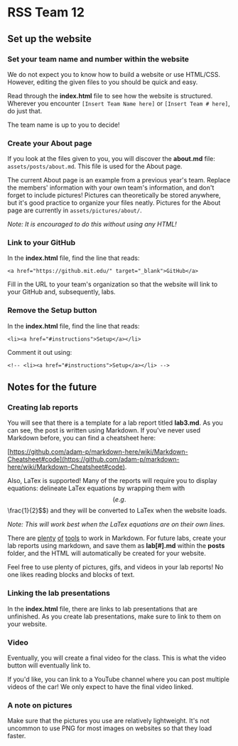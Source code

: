 
# RSS Team 12

## Set up the website

### Set your team name and number within the website

We do not expect you to know how to build a website or use HTML/CSS. However, editing the given files to you should be quick and easy.

Read through the **index.html** file to see how the website is structured. Wherever you encounter `[Insert Team Name here]` or `[Insert Team # here]`, do just that.

The team name is up to you to decide!

### Create your About page

If you look at the files given to you, you will discover the **about.md** file: ```assets/posts/about.md```. This file is used for the About page.

The current About page is an example from a previous year's team. Replace the members' information with your own team's information, and don't forget to include pictures! Pictures can theoretically be stored anywhere, but it's good practice to organize your files neatly. Pictures for the About page are currently in ```assets/pictures/about/```.

*Note: It is encouraged to do this without using any HTML!*

### Link to your GitHub

In the **index.html** file, find the line that reads:

```<a href="https://github.mit.edu/" target="_blank">GitHub</a>```

Fill in the URL to your team's organization so that the website will link to your GitHub and, subsequently, labs.

### Remove the Setup button

In the **index.html** file, find the line that reads:

```<li><a href="#instructions">Setup</a></li>```

Comment it out using:

```<!-- <li><a href="#instructions">Setup</a></li> -->``` 

## Notes for the future

### Creating lab reports

You will see that there is a template for a lab report titled **lab3.md**. As you can see, the post is written using Markdown. If you've never used Markdown before, you can find a cheatsheet here: 

[https://github.com/adam-p/markdown-here/wiki/Markdown-Cheatsheet#code](https://github.com/adam-p/markdown-here/wiki/Markdown-Cheatsheet#code).

Also, LaTex is supported! Many of the reports will require you to display equations: delineate LaTex equations by wrapping them with $$ (e.g. $$\frac{1}{2}$$) and they will be converted to LaTex when the website loads.

*Note: This will work best when the LaTex equations are on their own lines.*

There are [plenty](https://stackedit.io/app) [of](https://dillinger.io/) [tools](http://jbt.github.io/markdown-editor/) to work in Markdown. For future labs, create your lab reports using markdown, and save them as **lab[#].md** within the **posts** folder, and the HTML will automatically be created for your website.

Feel free to use plenty of pictures, gifs, and videos in your lab reports! No one likes reading blocks and blocks of text.

### Linking the lab presentations

In the **index.html** file, there are links to lab presentations that are unfinished. As you create lab presentations, make sure to link to them on your website.

### Video

Eventually, you will create a final video for the class. This is what the video button will eventually link to.

If you'd like, you can link to a YouTube channel where you can post multiple videos of the car! We only expect to have the final video linked. 	

### A note on pictures

Make sure that the pictures you use are relatively lightweight. It's not uncommon to use PNG for most images on websites so that they load faster.